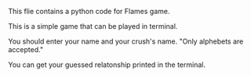 This flie contains a python code for Flames game.

This is a simple game that can be played in terminal.

You should enter your name and your crush's name. "Only alphebets are accepted."

You can get your guessed relatonship printed in the terminal.
